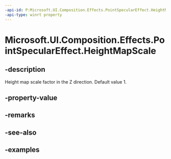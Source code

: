 ```yaml
---
-api-id: P:Microsoft.UI.Composition.Effects.PointSpecularEffect.HeightMapScale
-api-type: winrt property
---
```


<!-- Property syntax.
public float HeightMapScale { get;  set; }
-->

# Microsoft.UI.Composition.Effects.PointSpecularEffect.HeightMapScale

## -description
Height map scale factor in the Z direction. Default value 1.

## -property-value

## -remarks

## -see-also

## -examples

